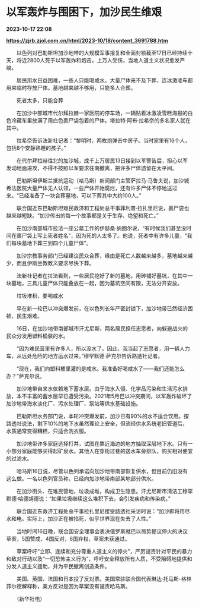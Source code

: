 # 以军轰炸与围困下，加沙民生维艰

**2023-10-17 22:08**

**https://zjrb.zjol.com.cn/html/2023-10/18/content_3691788.htm**

　　以色列对巴勒斯坦加沙地带的大规模军事报复和全面封锁截至17日已经持续十天，将近2800人死于以军轰炸和炮击，上万人受伤，当地人道主义状况愈发严峻。

　　居民用水日益困难，一些人只能喝咸水。大量尸体来不及下葬，连冰激凌车都用来临时存放尸体。墓地越来越不够用，只能多人合葬。

　　死者太多，只能合葬

　　在加沙中部城市代尔拜拉赫一家医院的停车场，一辆贴着冰激凌雪糕海报的白色冷藏车里放满了用白色裹尸袋包着的尸体。塔拉特·阿布·拉希奈的多名家人就在其中。

　　拉希奈告诉法新社记者：“黎明时，两枚炮弹击中房子。当时家里有16个人，包括8个安静熟睡的孩子。”

　　在代尔拜拉赫往北的加沙城，成千上万居民13日接到以军警告后，担心以军发动地面进攻，不得不按照以军要求往南撤离，把许多尸体遗留在太平间。

　　巴勒斯坦伊斯兰抵抗运动（哈马斯）新闻部门主管萨拉马·马鲁夫说，加沙城希法医院大量尸体无人认领，一些尸体开始腐烂，还有许多尸体不停地送过来。“已经准备了一块合葬墓地，可以下葬其中大约100人。”

　　联合国近东巴勒斯坦难民救济和工程处总干事菲利普·拉扎里尼说，裹尸袋也越来越短缺。“加沙传出的每一个故事都是关于生存、绝望和死亡。”

　　在加沙南部城市拉法一座公墓工作的伊赫桑·纳图尔说，“有时候我们甚至没时间在裹尸袋上写上死者姓名”，因为死的人太多了。他说，死者中有许多儿童，“我们每块墓地下葬三到四个儿童尸体”。

　　加沙宗教事务部门已经建议民众合葬，缘由是死亡人数越来越多，墓地越来越少，而且伊斯兰教教义要求尽快下葬。

　　法新社记者在拉法看到，一些居民挖好了新的墓地，用砖铺好墓坑，在其中一块墓地，三具儿童尸体只能叠放在一起，因为墓坑空间有限，无法分开安放。

　　垃圾堆积，要喝咸水

　　早在新一轮巴以冲突爆发前，在以色列长年严密封锁下，加沙地带已然经济困顿，民生艰难。

　　16日，在加沙地带南部城市汗尤尼斯，两名居民担任志愿者，向躲避战火的民众分发用塑料桶装的水。

　　“因为难民营里有许多人，所以没水了。因此，我当起了志愿者，用一辆人力车，从远处危险的地方运水过来。”穆罕默德·萨克尔告诉路透社记者。

　　“现在，我们向塑料桶里灌的是咸水。我准备好喝咸水了——我们还能怎么办？”萨克尔说。

　　加沙地带自来水依赖地下蓄水层。由于海水入侵、化学品污染和生活污水排放，本不丰富的蓄水层早已遭受污染。2021年5月巴以冲突期间，以军轰炸破坏了加沙地带海水淡化厂、污水处理厂、泵站等供水基础设施。

　　巴勒斯坦水务部门说，本轮冲突爆发前，加沙已有90%的水不适合饮用。按路透社说法，剩下10%的地下水虽然理论上安全，但流经供水系统老旧管道后，水质通常变得糟糕，只适合洗衣服。

　　加沙地带许多家庭选择打井，试图在靠近海边的地方抽取深层地下水。只有一小部分家庭能够买得起矿泉水。其他人在穿街过巷的送水车旁排队，购买相对便宜的过滤水。

　　哈马斯16日说，尽管以色列承诺向加沙地带南部恢复供水，但目前仍旧没有这么做。一名以色列官员称，已经向加沙地带南部某地部分供水。

　　在加沙街头、在难民营地，垃圾成堆，构成卫生隐患。汗尤尼斯市清洁工穆罕默德·哈德胡德说：“如果垃圾继续这么堆积下去，会引发疾病和传染病。”

　　联合国近东救济工程处总干事拉扎里尼接受路透社采访时说：“加沙即将用尽水和电。实际上，加沙正在被掐死，似乎世界现在失去了人性。”

　　当地时间16日晚，联合国安全理事会表决俄罗斯就巴以局势提议停火的决议草案，5国赞成，4国反对，6国弃权，草案未获通过。

　　草案呼吁“立即、连续和充分尊重人道主义的停火”，严厉谴责针对平民的暴力和敌对行动以及“一切恐怖主义行为”，呼吁安全释放所有人质，不受阻碍地提供和分发人道主义援助，并为平民撤离创造条件。

　　美国、英国、法国和日本投了反对票。美国常驻联合国代表琳达·托马斯-格林菲尔德解释称，美方反对是因为草案没有谴责哈马斯。

　　（新华社电）
